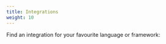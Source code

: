 ```yaml
---
title: Integrations
weight: 10
---
```


Find an integration for your favourite language or framework:

<x-integrations-overview></x-integrations-overview>
